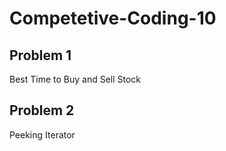 # Competetive-Coding-10

## Problem 1
Best Time to Buy and Sell Stock

## Problem 2
Peeking Iterator 